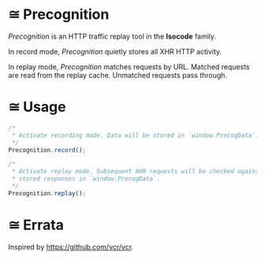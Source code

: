 # ≅ Precognition
*Precognition* is an HTTP traffic replay tool in the **Isocode** family.

In record mode, *Precognition* quietly stores all XHR HTTP activity.

In replay mode, *Precognition* matches requests by URL. Matched requests are read from the replay cache. Unmatched requests pass through.

# ≅ Usage

```javascript
/*
 * Activate recording mode. Data will be stored in `window.PrecogData`.
 */
Precognition.record();

/*
 * Activate replay mode. Subsequent XHR requests will be checked against
 * stored responses in `window.PrecogData`.
 */
Precognition.replay();
```

# ≅ Errata

Inspired by https://github.com/vcr/vcr.
